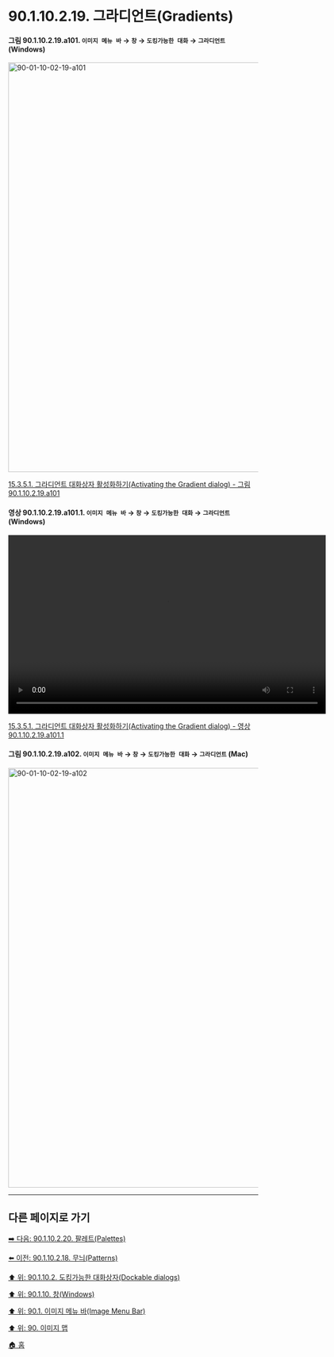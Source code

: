 # 90.1.10.2.19. 그라디언트(Gradients)

<a id="90-01-10-02-19-a101"></a>

#### 그림 90.1.10.2.19.a101. `이미지 메뉴 바` → `창` → `도킹가능한 대화` → `그라디언트` (Windows)
<img width="980" height="825" alt="90-01-10-02-19-a101" src="https://github.com/user-attachments/assets/061c0e9b-6ec3-421b-9b52-03ef5493dda2" />

[15.3.5.1. 그라디언트 대화상자 활성화하기(Activating the Gradient dialog) - 그림 90.1.10.2.19.a101](./15-03-05-01-activating_the_dialog.md#90-01-10-02-19-a101)

<a id="90-01-10-02-19-a101-01"></a>

#### 영상 90.1.10.2.19.a101.1. `이미지 메뉴 바` → `창` → `도킹가능한 대화` → `그라디언트` (Windows)
<video controls="controls" width="640" height="360" src="https://github.com/user-attachments/assets/80614c4f-2a9d-4649-ae7f-e5ed23d9861d"></video>

[15.3.5.1. 그라디언트 대화상자 활성화하기(Activating the Gradient dialog) - 영상 90.1.10.2.19.a101.1](./15-03-05-01-activating_the_dialog.md#90-01-10-02-19-a101-01)

<a id="90-01-10-02-19-a102"></a>

#### 그림 90.1.10.2.19.a102. `이미지 메뉴 바` → `창` → `도킹가능한 대화` → `그라디언트` (Mac)
<img width="980" height="845" alt="90-01-10-02-19-a102" src="https://github.com/user-attachments/assets/bea28f0e-981e-4f29-a5fd-13b902740906" />

***

## 다른 페이지로 가기

[➡️ 다음: 90.1.10.2.20. 팔레트(Palettes)](./90-01-10-02-20-palettes.md)

[⬅️ 이전: 90.1.10.2.18. 무늬(Patterns)](./90-01-10-02-18-patterns.md)

[⬆️ 위: 90.1.10.2. 도킹가능한 대화상자(Dockable dialogs)](./90-01-10-02-00-dockable_dialogs.md)

[⬆️ 위: 90.1.10. 창(Windows)](./90-01-10-00-windows.md)

[⬆️ 위: 90.1. 이미지 메뉴 바(Image Menu Bar)](./90-01-00-image-menu-bar.md)

[⬆️ 위: 90. 이미지 맵](./90-00-image-map.md)

[🏠 홈](./00-home.md)
